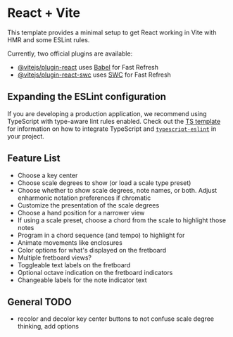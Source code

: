 # React + Vite

This template provides a minimal setup to get React working in Vite with HMR and some ESLint rules.

Currently, two official plugins are available:

- [@vitejs/plugin-react](https://github.com/vitejs/vite-plugin-react/blob/main/packages/plugin-react) uses [Babel](https://babeljs.io/) for Fast Refresh
- [@vitejs/plugin-react-swc](https://github.com/vitejs/vite-plugin-react/blob/main/packages/plugin-react-swc) uses [SWC](https://swc.rs/) for Fast Refresh

## Expanding the ESLint configuration

If you are developing a production application, we recommend using TypeScript with type-aware lint rules enabled. Check out the [TS template](https://github.com/vitejs/vite/tree/main/packages/create-vite/template-react-ts) for information on how to integrate TypeScript and [`typescript-eslint`](https://typescript-eslint.io) in your project.


## Feature List
- Choose a key center
- Choose scale degrees to show (or load a scale type preset)
- Choose whether to show scale degrees, note names, or both. Adjust enharmonic notation preferences if chromatic
- Customize the presentation of the scale degrees
- Choose a hand position for a narrower view
- If using a scale preset, choose a chord from the scale to highlight those notes
- Program in a chord sequence (and tempo) to highlight for
- Animate movements like enclosures
- Color options for what's displayed on the fretboard
- Multiple fretboard views?
- Toggleable text labels on the fretboard
- Optional octave indication on the fretboard indicators
- Changeable labels for the note indicator text

## General TODO
- recolor and decolor key center buttons to not confuse scale degree thinking, add options